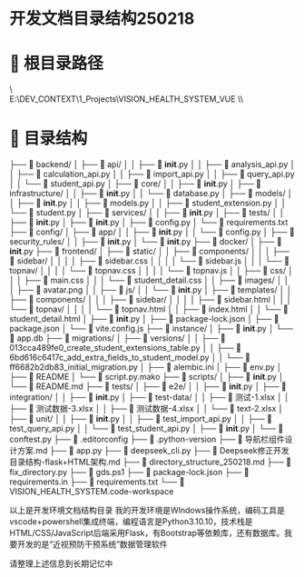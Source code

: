# 开发文档目录结构250218

# 📂 根目录路径
\\\
E:\DEV_CONTEXT\1_Projects\VISION_HEALTH_SYSTEM_VUE
\\\

# 📁 目录结构
├── 📁 backend/
│   ├── 📁 api/
│   │   ├── 📄 __init__.py
│   │   ├── 📄 analysis_api.py
│   │   ├── 📄 calculation_api.py
│   │   ├── 📄 import_api.py
│   │   ├── 📄 query_api.py
│   │   └── 📄 student_api.py
│   ├── 📁 core/
│   │   ├── 📄 __init__.py
│   ├── 📁 infrastructure/
│   │   ├── 📄 __init__.py
│   │   └── 📄 database.py
│   ├── 📁 models/
│   │   ├── 📄 __init__.py
│   │   ├── 📄 models.py
│   │   ├── 📄 student_extension.py
│   │   └── 📄 student.py
│   ├── 📁 services/
│   │   ├── 📄 __init__.py
│   ├── 📁 tests/
│   │   ├── 📄 __init__.py
│   ├── 📄 __init__.py
│   ├── 📄 config.py
│   └── 📄 requirements.txt
├── 📁 config/
│   ├── 📁 app/
│   │   ├── 📄 __init__.py
│   │   └── 📄 config.py
│   ├── 📁 security_rules/
│   │   ├── 📄 __init__.py
│   └── 📄 __init__.py
├── 📁 docker/
│   ├── 📄 __init__.py
├── 📁 frontend/
│   ├── 📁 static/
│   │   ├── 📁 components/
│   │   │   ├── 📁 sidebar/
│   │   │   │   ├── 📄 sidebar.css
│   │   │   │   └── 📄 sidebar.js
│   │   │   └── 📁 topnav/
│   │   │   │   └── 📄 topnav.css
│   │   │   │   └── 📄 topnav.js
│   │   ├── 📁 css/
│   │   │   ├── 📄 main.css
│   │   │   └── 📄 student_detail.css
│   │   ├── 📁 images/
│   │   │   ├── 📄 avatar.png
│   │   ├── 📁 js/
│   │   └── 📄 __init__.py
│   ├── 📁 templates/
│   │   ├── 📁 components/
│   │   │   ├── 📁 sidebar/
│   │   │   │   ├── 📄 sidebar.html
│   │   │   └── 📁 topnav/
│   │   │   │   └── 📄 topnav.html
│   │   ├── 📄 index.html
│   │   └── 📄 student_detail.html
│   ├── 📄 __init__.py
│   ├── 📄 package-lock.json
│   ├── 📄 package.json
│   └── 📄 vite.config.js
├── 📁 instance/
│   ├── 📄 __init__.py
│   └── 📄 app.db
├── 📁 migrations/
│   ├── 📁 versions/
│   │   ├── 📄 013cca489fe0_create_student_extensions_table.py
│   │   ├── 📄 6bd616c6417c_add_extra_fields_to_student_model.py
│   │   └── 📄 ff6682b2db83_initial_migration.py
│   ├── 📄 alembic.ini
│   ├── 📄 env.py
│   ├── 📄 README
│   └── 📄 script.py.mako
├── 📁 scripts/
│   ├── 📄 __init__.py
│   └── 📄 README.md
├── 📁 tests/
│   ├── 📁 e2e/
│   │   ├── 📄 __init__.py
│   ├── 📁 integration/
│   │   ├── 📄 __init__.py
│   ├── 📁 test-data/
│   │   ├── 📄 测试-1.xlsx
│   │   ├── 📄 测试数据-3.xlsx
│   │   ├── 📄 测试数据-4.xlsx
│   │   └── 📄 text-2.xlsx
│   ├── 📁 unit/
│   │   ├── 📄 __init__.py
│   │   ├── 📄 test_import_api.py
│   │   ├── 📄 test_query_api.py
│   │   └── 📄 test_student_api.py
│   ├── 📄 __init__.py
│   └── 📄 conftest.py
├── 📄 .editorconfig
├── 📄 .python-version
├── 📄 导航栏组件设计方案.md
├── 📄 app.py
├── 📄 deepseek_cli.py
├── 📄 Deepseek修正开发目录结构-flask+HTML架构.md
├── 📄 directory_structure_250218.md
├── 📄 fix_directory.py
├── 📄 gds.ps1
├── 📄 package-lock.json
├── 📄 requirements.in
├── 📄 requirements.txt
└── 📄 VISION_HEALTH_SYSTEM.code-workspace


以上是开发环境文档结构目录
我的开发环境是WIndows操作系统，编码工具是vscode+powershell集成终端，编程语言是Python3.10.10，技术栈是HTML/CSS/JavaScript后端采用Flask，有Bootstrap等依赖库，还有数据库。我要开发的是“近视预防干预系统”数据管理软件

请整理上述信息到长期记忆中

